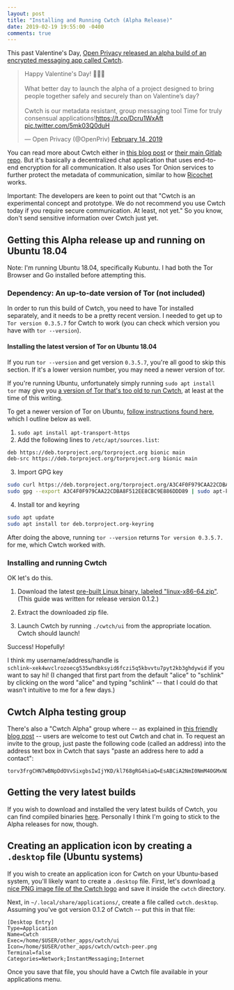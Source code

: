 ```yaml
---
layout: post
title: "Installing and Running Cwtch (Alpha Release)"
date: 2019-02-19 19:55:00 -0400
comments: true
---
```


This past Valentine's Day, [Open Privacy released an alpha build of an encrypted messaging app called Cwtch](https://openprivacy.ca/blog/2019/02/14/cwtch-alpha/).

<blockquote class="twitter-tweet" data-lang="en"><p lang="en" dir="ltr">Happy Valentine&#39;s Day! 💜💜💜<br><br>What better day to launch the alpha of a project designed to bring people together safely and securely than on Valentine’s day?<br><br>Cwtch is our metadata resistant, group messaging tool  Time for truly consensual applications!<a href="https://t.co/Dcru1WxAft">https://t.co/Dcru1WxAft</a> <a href="https://t.co/5mk03Q0duH">pic.twitter.com/5mk03Q0duH</a></p>&mdash; Open Privacy (@OpenPriv) <a href="https://twitter.com/OpenPriv/status/1096077069920788480?ref_src=twsrc%5Etfw">February 14, 2019</a></blockquote>
<script async src="https://platform.twitter.com/widgets.js" charset="utf-8"></script>

You can read more about Cwtch either in [this blog post](https://openprivacy.ca/blog/2019/02/14/cwtch-alpha/) or [their main Gitlab repo](https://git.openprivacy.ca/cwtch.im/cwtch). But it's basically a decentralized chat application that uses end-to-end encryption for all communication. It also uses Tor Onion services to further protect the metadata of communication, similar to how [Ricochet](https://ricochet.im/) works.

Important: The developers are keen to point out that "Cwtch is an experimental concept and prototype. We do not recommend you use Cwtch today if you require secure communication. At least, not yet." So you know, don't send sensitive information over Cwtch just yet.

## Getting this Alpha release up and running on Ubuntu 18.04

Note: I'm running Ubuntu 18.04, specifically Kubuntu. I had both the Tor Browser and Go installed before attempting this.

### Dependency: An up-to-date version of Tor (not included)

In order to run this build of Cwtch, you need to have Tor installed separately, and it needs to be a pretty recent version. I needed to get up to `Tor version 0.3.5.7` for Cwtch to work (you can check which version you have with `tor --version`). 

#### Installing the latest version of Tor on Ubuntu 18.04

If you run `tor --version` and get version `0.3.5.7`, you're all good to skip this section. If it's a lower version number, you may need a newer version of tor. 

If you're running Ubuntu, unfortunately simply running `sudo apt install tor` may give you [a version of Tor that's too old to run Cwtch](https://packages.ubuntu.com/bionic/tor), at least at the time of this writing.

To get a newer version of Tor on Ubuntu, [follow instructions found here](https://www.torproject.org/docs/debian.html.en#ubuntu), which I outline below as well.

1. `sudo apt install apt-transport-https`
2. Add the following lines to `/etc/apt/sources.list`:
```bash
deb https://deb.torproject.org/torproject.org bionic main
deb-src https://deb.torproject.org/torproject.org bionic main
```
3. Import GPG key
```bash
sudo curl https://deb.torproject.org/torproject.org/A3C4F0F979CAA22CDBA8F512EE8CBC9E886DDD89.asc | gpg --import
sudo gpg --export A3C4F0F979CAA22CDBA8F512EE8CBC9E886DDD89 | sudo apt-key add -
```

4. Install tor and keyring
```bash
sudo apt update
sudo apt install tor deb.torproject.org-keyring
```

After doing the above, running `tor --version` returns `Tor version 0.3.5.7.` for me, which Cwtch worked with.

### Installing and running Cwtch

OK let's do this.

1. Download the latest [pre-built Linux binary, labeled "linux-x86-64.zip"](https://git.openprivacy.ca/cwtch.im/ui/releases). (This guide was written for release version 0.1.2.)

2. Extract the downloaded zip file.

3. Launch Cwtch by running `./cwtch/ui` from the appropriate location. Cwtch should launch!

Success! Hopefully!

I think my username/address/handle is `schlink~xek4wvclrozoecg535wndbksyid6fczi5q5kbvvtu7pyt2kb3ghdywid` if you want to say hi! (I changed that first part from the default "alice" to "schlink" by clicking on the word "alice" and typing "schlink" -- that I could do that wasn't intuitive to me for a few days.)

## Cwtch Alpha testing group 

There's also a "Cwtch Alpha" group where -- as explained in [this friendly blog post](https://openprivacy.ca/blog/2019/03/04/cwtch-alpha-0.1.2/) -- users are welcome to test out Cwtch and chat in. To request an invite to the group, just paste the following code (called an address) into the address text box in Cwtch that says "paste an address here to add a contact":

```
torv3frgCHN7wBNpDdOVvSixgbsIwIjYKD/kl768gRG4hiaQ=EsABCiA2NmI0NmM4OGMxNDc1ZGUxODE5YWYyYTk1ZDM5NTQ4ZBIgDSFY2mxYJiSJs0b442hFChzaHB5B8EERcFqLAkpb5kAaODJjM2ttb29ibnlnaGoyenc2cHd2N2Q1N3l6bGQ3NTNhdW8zdWdhdWV6enB2ZmFrM2FoYzRiZHlkIkBgg+E0T4YKtxnw57sHQbuG3C6myjU2aS496O4n3jpzQu8iT25NReJnuwqv9ER93wE1N9g1f7WY8JCtx0bnvyQK
```

## Getting the very latest builds

If you wish to download and installed the very latest builds of Cwtch, you can find compiled binaries [here](https://build.openprivacy.ca/files/). Personally I think I'm going to stick to the Alpha releases for now, though. 

## Creating an application icon by creating a `.desktop` file (Ubuntu systems)

If you wish to create an application icon for Cwtch on your Ubuntu-based system, you'll likely want to create a `.desktop` file. First, let's download [a nice PNG image file of the Cwtch logo](https://cwtch.im/images/cwtch-peer.png) and save it inside the `cwtch` directory. 

Next, in `~/.local/share/applications/`, create a file called `cwtch.desktop`. Assuming you've got version 0.1.2 of Cwtch -- put this in that file:

```text
[Desktop Entry]
Type=Application
Name=Cwtch
Exec=/home/$USER/other_apps/cwtch/ui
Icon=/home/$USER/other_apps/cwtch/cwtch-peer.png
Terminal=false
Categories=Network;InstantMessaging;Internet
```

Once you save that file, you should have a Cwtch file available in your applications menu.

